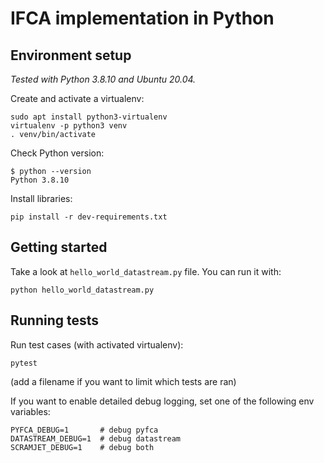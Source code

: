 IFCA implementation in Python
=============================

Environment setup
-----------------

_Tested with Python 3.8.10 and Ubuntu 20.04._

Create and activate a virtualenv:

    sudo apt install python3-virtualenv
    virtualenv -p python3 venv
    . venv/bin/activate

Check Python version:

    $ python --version
    Python 3.8.10

Install libraries:

    pip install -r dev-requirements.txt


Getting started
---------------

Take a look at `hello_world_datastream.py` file. You can run it with:

    python hello_world_datastream.py


Running tests
-------------

Run test cases (with activated virtualenv):

    pytest

(add a filename if you want to limit which tests are ran)

If you want to enable detailed debug logging, set one of the following env variables:

    PYFCA_DEBUG=1       # debug pyfca
    DATASTREAM_DEBUG=1  # debug datastream
    SCRAMJET_DEBUG=1    # debug both
